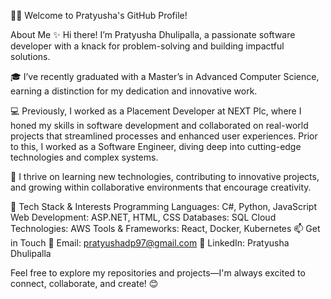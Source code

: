 👋🏽 Welcome to Pratyusha's GitHub Profile!

About Me
✨ Hi there! I’m Pratyusha Dhulipalla, a passionate software developer with a knack for problem-solving and building impactful solutions.

🎓 I’ve recently graduated with a Master’s in Advanced Computer Science, earning a distinction for my dedication and innovative work.

💻 Previously, I worked as a Placement Developer at NEXT Plc, where I honed my skills in software development and collaborated on real-world projects that streamlined processes and enhanced user experiences. Prior to this, I worked as a Software Engineer, diving deep into cutting-edge technologies and complex systems.

🌟 I thrive on learning new technologies, contributing to innovative projects, and growing within collaborative environments that encourage creativity.

🔧 Tech Stack & Interests
Programming Languages: C#, Python, JavaScript
Web Development: ASP.NET, HTML, CSS
Databases: SQL
Cloud Technologies: AWS
Tools & Frameworks: React, Docker, Kubernetes
📫 Get in Touch
💌 Email: pratyushadp97@gmail.com
🔗 LinkedIn: Pratyusha Dhulipalla

Feel free to explore my repositories and projects—I'm always excited to connect, collaborate, and create! 😊

<!--
**pratyushadhulipalla/pratyushadhulipalla** is a ✨ _special_ ✨ repository because its `README.md` (this file) appears on your GitHub profile.

Here are some ideas to get you started:

- 🔭 I’m currently working on ...
- 🌱 I’m currently learning ...
- 👯 I’m looking to collaborate on ...
- 🤔 I’m looking for help with ...
- 💬 Ask me about ...
- 📫 How to reach me: ...
- 😄 Pronouns: ...
- ⚡ Fun fact: ...
-->
